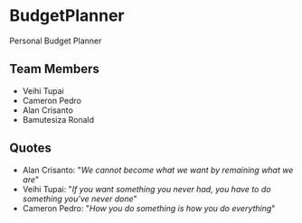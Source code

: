 # BudgetPlanner
Personal Budget Planner

## Team Members
- Veihi Tupai
- Cameron Pedro
- Alan Crisanto
- Bamutesiza Ronald

## Quotes

- Alan Crisanto: "*We cannot become what we want by remaining what we are*"
- Veihi Tupai: "*If you want something you never had, you have to do something you've never done*"
- Cameron Pedro: "*How you do something is how you do everything*"
